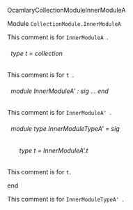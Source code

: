 OcamlaryCollectionModuleInnerModuleA

 Module `CollectionModule.InnerModuleA`


This comment is for `InnerModuleA
`.<a id="type-t"></a>
###### &nbsp; type t = collection

This comment is for `t
`.


<a id="module-InnerModuleA'"></a>
###### &nbsp; module InnerModuleA' : sig ... end

This comment is for `InnerModuleA'
`.


<a id="module-type-InnerModuleTypeA'"></a>
###### &nbsp; module type InnerModuleTypeA' = sig

<a id="type-t"></a>
###### &nbsp; &nbsp; &nbsp; &nbsp;type t = InnerModuleA'.t

This comment is for `t`.

end

This comment is for `InnerModuleTypeA'
`.
